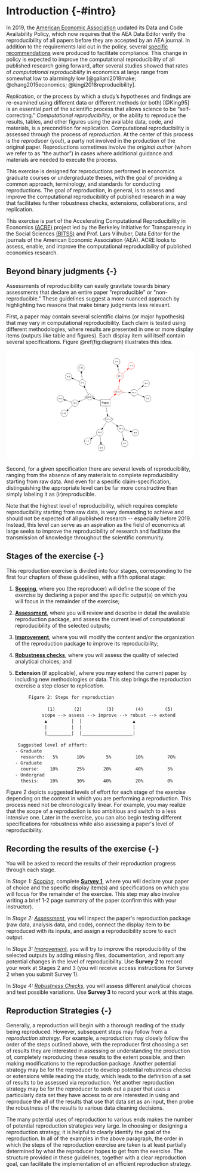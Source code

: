 # Introduction {-#intro}

In 2019, the [American Economic Association](https://www.aeaweb.org/journals/policies/data-code/) updated its Data and Code Availability Policy, which now requires that the AEA Data Editor verify the reproducibility of all papers before they are accepted by an AEA journal. In addition to the requirements laid out in the policy, several [specific recommendations](https://aeadataeditor.github.io/aea-de-guidance/) were produced to facilitate compliance. This change in policy is expected to improve the computational reproducibility of all published research going forward, after several studies showed that rates of *computational reproducibility* in economics at large range from somewhat low to  alarmingly low [@galiani2018make; @chang2015economics; @kingi2018reproducibility].

*Replication*, or the process by which a study’s hypotheses and findings are re-examined using different data or different methods (or both) [@King95] is an essential part of the scientific process that allows science to be “self-correcting.” *Computational reproducibility*, or the ability to reproduce the results, tables, and other figures using the available data, code, and materials, is a precondition for replication. Computational reproducibility is assessed through the process of *reproduction*. At the center of this process is the *reproducer* (you!), a party not involved in the production of the original paper. Reproductions sometimes involve the *original author* (whom we refer to as “the author”) in cases where additional guidance and materials are needed to execute the process.

This exercise is designed for reproductions performed in economics graduate courses or undergraduate theses, with the goal of providing a common approach, terminology, and standards for conducting reproductions. The goal of reproduction, in general, is to assess and improve the computational reproducibility of published research in a way that facilitates further robustness checks, extensions, collaborations, and replication.

This exercise is part of the Accelerating Computational Reproducibility in Economics [(ACRE)](https://www.bitss.org/ecosystem/acre/) project led by the Berkeley Initiative for Transparency in the Social Sciences [(BITSS)](bitss.org) and Prof. Lars Vilhuber, Data Editor for the journals of the American Economic Association (AEA). ACRE looks to assess, enable, and improve the computational reproducibility of published economics research.

## Beyond binary judgments {-}

Assessments of reproducibility can easily gravitate towards binary assessments that declare an entire paper "reproducible" or "non-reproducible." These guidelines suggest a more nuanced approach by highlighting two reasons that make binary judgments less relevant. 

First, a paper may contain several scientific claims (or major hypothesis) that may vary in computational reproducibility. Each claim is tested using different methodologies, where results are presented in one or more display items (outputs like table and figures). Each display item will itself contain several specifications. Figure \@ref(fig:diagram) illustrates this idea. 

![(\#fig:diagram)One paper has multiple components to reproduce. <br> DI: Display Item, S: Specification ](01-intro_files/figure-docx/diagram-1.png)

Second, for a given specification there are several levels of reproducibility, ranging from the absence of any materials to complete reproducibility starting from raw data. And even for a specific claim-specification, distinguishing the appropriate level can be far more constructive than simply labeling it as (ir)reproducible.

Note that the highest level of reproducibility, which requires complete reproducibility starting from raw data, is very demanding to achieve and should not be expected of all published research -- especially before 2019. Instead, this level can serve as an aspiration as the field of economics at large seeks to improve the reproducibility of research and facilitate the transmission of knowledge throughout the scientific community.


## Stages of the exercise {-}

This reproduction exercise is divided into four stages, corresponding to the first four chapters of these guidelines, with a fifth optional stage:   

1. [**Scoping**](#scoping), where you (the reproducer) will define the scope of the exercise by declaring a paper and the specific output(s) on which you will focus in the remainder of the exercise;  
2.    [**Assessment**](#assessment), where you will review and describe in detail the available reproduction package, and assess the current level of computational reproducibility of the selected outputs; 
3.    [**Improvement**](#improvements), where you will modify the content and/or the organization of the reproduction package to improve its reproducibility;  
4.    [**Robustness checks**](#robust), where you will assess the quality of selected analytical choices; and  
5.    **Extension** (if applicable), where you may extend the current paper by including new methodologies or data. This step brings the reproduction exercise a step closer to *replication*.


               Figure 2: Steps for reproduction

                      (1)       (2)         (3)        (4)        (5)
                    scope --> assess --> improve --> robust --> extend
                     ▲         |  |                   ▲
                     |         |  |                   |
                     |_________|  |___________________|
    
           Suggested level of effort:
          - Graduate
            research:   5%       10%        5%         10%         70%
          - Graduate
            course:    10%       25%       20%         40%         5%
          - Undergrad
            thesis:    10%       30%       40%         20%         0%


Figure 2 depicts suggested levels of effort for each stage of the exercise depending on the context in which you are performing a reproduction. This process need not be chronologically linear. For example, you may realize that the scope of a reproduction is too ambitious and switch to a less intensive one. Later in the exercise, you can also begin testing different specifications for robustness while also assessing a paper's level of reproducibility.

## Recording the results of the exercise {-}

You will be asked to record the results of their reproduction progress through each stage. 

In *Stage 1: [Scoping](#scoping)*, complete **[Survey 1](https://berkeley.qualtrics.com/jfe/form/SV_2bO83uJvU9ZiTXv)**, where you will declare your paper of choice and the specific display item(s) and specifications on which you will focus for the remainder of the exercise. This step may also involve writing a brief 1-2 page summary of the paper (confirm this with your instructor). 

In *Stage 2: [Assessment](#assessment)*, you will inspect the paper's reproduction package (raw data, analysis data, and code), connect the display item to be reproduced with its inputs, and assign a reproducibility score to each output.

In *Stage 3: [Improvement](#improvements)*, you will try to improve the reproducibility of the selected outputs by adding missing files, documentation, and report any potential changes in the level of reproducibility. Use **Survey 2** to record your work at Stages 2 and 3 (you will receive access instructions for Survey 2 when you submit Survey 1).

In *Stage 4: [Robustness Checks](#robust)*, you will assess different analytical choices and test possible variations. Use **Survey 3** to record your work at this stage.

## Reproduction Strategies {-}

Generally, a reproduction will begin with a thorough reading of the study being reproduced. However, subsequent steps may follow from a *reproduction strategy*. For example, a reproduction may closely follow the order of the steps outlined above, with the reproducer first choosing a set of results they are interested in assessing or understanding the production of, completely reproducing these results to the extent possible, and then making modifications to the reproduction package. Another potential strategy may be for the reproducer to develop potential robustness checks or extensions while reading the study, which leads to the definition of a set of results to be assessed via reproduction. Yet another reproduction strategy may be for the reproducer to seek out a paper that uses a particularly data set they have access to or are interested in using and reproduce the all of the results that use that data set as an input, then probe the robustness of the results to various data cleaning decisions.

The many potential uses of reproduction to various ends makes the number of potential reproduction strategies very large. In choosing or designing a reproduction strategy, it is helpful to clearly identify the goal of the reproduction. In all of the examples in the above paragraph, the order in which the steps of the reproduction exercise are taken is at least partially determined by what the reproducer hopes to get from the exercise. The structure provided in these guidelines, together with a clear reproduction goal, can facilitate the implementation of an efficient reproduction strategy.

